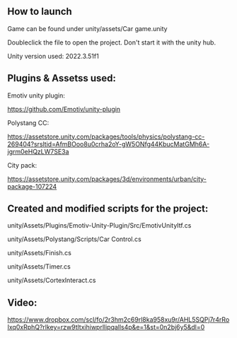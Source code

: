## How to launch
Game can be found under unity/assets/Car game.unity

Doubleclick the file to open the project. Don't start it with the unity hub.

Unity version used: 2022.3.51f1

## Plugins & Assetss used:
Emotiv unity plugin:

https://github.com/Emotiv/unity-plugin

Polystang CC: 

https://assetstore.unity.com/packages/tools/physics/polystang-cc-269404?srsltid=AfmBOoo8u0crha2oY-gW5ONfg44KbucMatGMh6A-jgrm0eHQzLW7SE3a

City pack: 

https://assetstore.unity.com/packages/3d/environments/urban/city-package-107224

## Created and modified scripts for the project:
unity/Assets/Plugins/Emotiv-Unity-Plugin/Src/EmotivUnityItf.cs

unity/Assets/Polystang/Scripts/Car Control.cs

unity/Assets/Finish.cs

unity/Assets/Timer.cs

unity/Assets/CortexInteract.cs

## Video:
https://www.dropbox.com/scl/fo/2r3hm2c69rl8ka958xu9r/AHL5SQPj7r4rRoIxq0xRphQ?rlkey=rzw9tltxihiwprllipqalls4p&e=1&st=0n2bj6y5&dl=0

